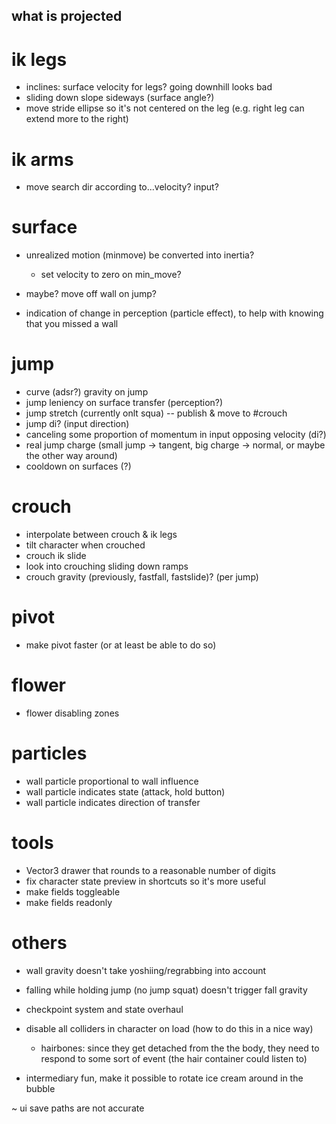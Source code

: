 what is projected
---

# ik legs
- inclines: surface velocity for legs? going downhill looks bad
- sliding down slope sideways (surface angle?)
- move stride ellipse so it's not centered on the leg (e.g. right leg can extend more to the right)

# ik arms
- move search dir according to...velocity? input?

# surface
- unrealized motion (minmove) be converted into inertia?
  - set velocity to zero on min_move?

- maybe? move off wall on jump?
- indication of change in perception (particle effect), to help with knowing that you missed a wall

# jump
- curve (adsr?) gravity on jump
- jump leniency on surface transfer (perception?)
- jump stretch (currently onlt squa)
-- publish &  move to #crouch
- jump di? (input direction)
- canceling some proportion of momentum in input opposing velocity (di?)
- real jump charge (small jump -> tangent, big charge -> normal, or maybe the other way around)
- cooldown on surfaces (?)

# crouch
- interpolate between crouch & ik legs
- tilt character when crouched
- crouch ik slide
- look into crouching sliding down ramps
- crouch gravity (previously, fastfall, fastslide)? (per jump)

# pivot
- make pivot faster (or at least be able to do so)

# flower
- flower disabling zones

# particles
- wall particle proportional to wall influence
- wall particle indicates state (attack, hold button)
- wall particle indicates direction of transfer

# tools
- Vector3 drawer that rounds to a reasonable number of digits
- fix character state preview in shortcuts so it's more useful
- make fields toggleable
- make fields readonly

# others
- wall gravity doesn't take yoshiing/regrabbing into account
- falling while holding jump (no jump squat) doesn't trigger fall gravity

- checkpoint system and state overhaul
- disable all colliders in character on load (how to do this in a nice way)
  - hairbones: since they get detached from the the body, they need to respond to some sort of event (the hair container could listen to)
- intermediary fun, make it possible to rotate ice cream around in the bubble

~ ui save paths are not accurate